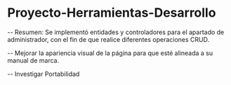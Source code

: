 # Proyecto-Herramientas-Desarrollo


-- Resumen: 
Se implementó entidades y controladores para el apartado de administrador, con el fin de que realice diferentes operaciones CRUD.

-- Mejorar la apariencia visual de la página para que esté alineada a su manual de marca. 


--
Investigar Portabilidad 

